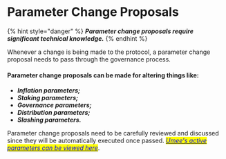 # Parameter Change Proposals

{% hint style="danger" %}
_**Parameter change proposals require significant technical knowledge.**_&#x20;
{% endhint %}

Whenever a change is being made to the protocol, a parameter change proposal needs to pass through the governance process.&#x20;

#### Parameter change proposals can be made for altering things like:

* _**Inflation parameters;**_
* _**Staking parameters;**_
* _**Governance parameters;**_
* _**Distribution parameters;**_
* _**Slashing parameters.**_

Parameter change proposals need to be carefully reviewed and discussed since they will be automatically executed once passed. <mark style="color:blue;"></mark> [_<mark style="color:blue;">Umee's active parameters can be viewed here</mark>_](https://ping.pub/umee).
